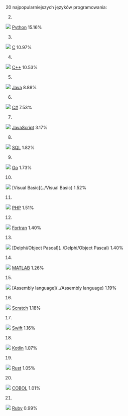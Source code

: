 20 najpopularniejszych języków programowania:

2.
![](https://wp-content/themes/tiobe/tiobe-index/images/Python.png)
[Python](../Python)
15.16%

3.
![](https://wp-content/themes/tiobe/tiobe-index/images/C.png)
[C](../C)
10.97%

4.
![](https://wp-content/themes/tiobe/tiobe-index/images/C__.png)
[C++](../C++)
10.53%

5.
![](https://wp-content/themes/tiobe/tiobe-index/images/Java.png)
[Java](../Java)
8.88%

6.
![](https://wp-content/themes/tiobe/tiobe-index/images/C_.png)
[C#](../C#)
7.53%

7.
![](https://wp-content/themes/tiobe/tiobe-index/images/JavaScript.png)
[JavaScript](../JavaScript)
3.17%

8.
![](https://wp-content/themes/tiobe/tiobe-index/images/SQL.png)
[SQL](../SQL)
1.82%

9.
![](https://wp-content/themes/tiobe/tiobe-index/images/Go.png)
[Go](../Go)
1.73%

10.
![](https://wp-content/themes/tiobe/tiobe-index/images/Visual_Basic.png)
[Visual Basic](../Visual Basic)
1.52%

11.
![](https://wp-content/themes/tiobe/tiobe-index/images/PHP.png)
[PHP](../PHP)
1.51%

12.
![](https://wp-content/themes/tiobe/tiobe-index/images/Fortran.png)
[Fortran](../Fortran)
1.40%

13.
![](https://wp-content/themes/tiobe/tiobe-index/images/Delphi_Object_Pascal.png)
[Delphi/Object Pascal](../Delphi/Object Pascal)
1.40%

14.
![](https://wp-content/themes/tiobe/tiobe-index/images/MATLAB.png)
[MATLAB](../MATLAB)
1.26%

15.
![](https://wp-content/themes/tiobe/tiobe-index/images/Assembly_language.png)
[Assembly language](../Assembly language)
1.19%

16.
![](https://wp-content/themes/tiobe/tiobe-index/images/Scratch.png)
[Scratch](../Scratch)
1.18%

17.
![](https://wp-content/themes/tiobe/tiobe-index/images/Swift.png)
[Swift](../Swift)
1.16%

18.
![](https://wp-content/themes/tiobe/tiobe-index/images/Kotlin.png)
[Kotlin](../Kotlin)
1.07%

19.
![](https://wp-content/themes/tiobe/tiobe-index/images/Rust.png)
[Rust](../Rust)
1.05%

20.
![](https://wp-content/themes/tiobe/tiobe-index/images/COBOL.png)
[COBOL](../COBOL)
1.01%

21.
![](https://wp-content/themes/tiobe/tiobe-index/images/Ruby.png)
[Ruby](../Ruby)
0.99%
